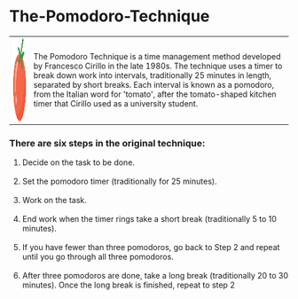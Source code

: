 # The-Pomodoro-Technique
<table>
  <tr>
  <td><img src="https://github.com/bhavjotbhasin/The-Pomodoro-Technique/blob/main/tomato.png?raw=true" alt="Tomato" width="150" height="150"></td>
  <td>The Pomodoro Technique is a time management method developed by Francesco Cirillo in the late 1980s. The technique uses a timer to break down work into intervals, traditionally 25 minutes in length, separated by short breaks. Each interval is known as a pomodoro, from the Italian word for 'tomato', after the tomato-shaped kitchen timer that Cirillo used as a university student.</td>
  </tr>
</table>
  <h3>There are six steps in the original technique:</h3>
  <ol>
   <li>Decide on the task to be done.</li><br>
    
   <li>Set the pomodoro timer (traditionally for 25 minutes).</li><br>
    
   <li>Work on the task.</li><br>
    
   <li>End work when the timer rings take a short break (traditionally 5 to 10 minutes).</li><br>
   
   <li>If you have fewer than three pomodoros, go back to Step 2 and repeat until you go through all three pomodoros.</li><br>
   
   <li>After three pomodoros are done, take a long break (traditionally 20 to 30 minutes). Once the long break is finished, repeat to step 2</li><br></ol>
